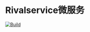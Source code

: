 # Rivalservice微服务
[![Build](https://github.com/superjcd/rivalservice/actions/workflows/workflow.yaml/badge.svg?branch=main)](https://github.com/superjcd/rivalservice/actions/workflows/workflow.yaml)